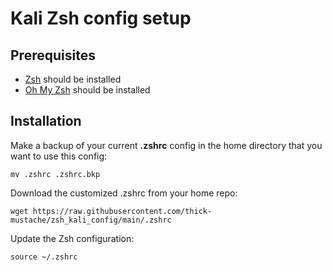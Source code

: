 # Kali Zsh config setup

## Prerequisites

- [Zsh](https://www.zsh.org/) should be installed
- [Oh My Zsh](https://github.com/ohmyzsh/ohmyzsh) should be installed

## Installation

Make a backup of your current **.zshrc** config in the home directory that you want to use this config:

```mv .zshrc .zshrc.bkp```

Download the customized .zshrc from your home repo:

```wget https://raw.githubusercontent.com/thick-mustache/zsh_kali_config/main/.zshrc```

Update the Zsh configuration:

```source ~/.zshrc```
